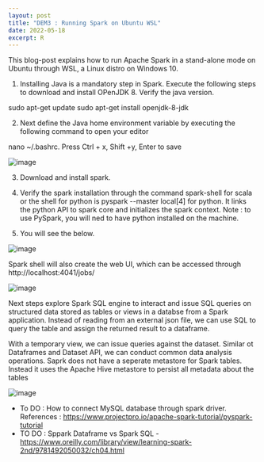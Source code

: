 ```yaml
---
layout: post
title: "DEM3 : Running Spark on Ubuntu WSL"
date: 2022-05-18
excerpt: R
---
```

This blog-post explains how to run Apache Spark in a stand-alone mode on Ubuntu through WSL, a Linux distro on Windows 10.

1) Installing Java is a mandatory step in Spark. Execute the following steps to download and install OPenJDK 8. Verify the java version.

sudo apt-get update
sudo apt-get install openjdk-8-jdk

2) Next define the Java home environment variable by executing the following command to open your editor

nano ~/.bashrc. Press Ctrl + x, Shift +y, Enter to save

![image](https://user-images.githubusercontent.com/80447701/171362444-f2ce052f-198f-4eef-be14-7dae3dbc61b2.png)

3) Download and install spark.

4) Verify the spark installation through the command spark-shell for scala or the shell for python is pyspark --master local[4] for python. It links the python API to spark core and initializes the spark context. Note : to use PySpark, you will ned to have python installed on the machine.
5)  You will  see the below.

![image](https://user-images.githubusercontent.com/80447701/171364288-ec4645c7-4422-4cf3-94cc-bd6f3107b132.png)

Spark shell will also create the web UI, which can be accessed through http://localhost:4041/jobs/

![image](https://user-images.githubusercontent.com/80447701/171364879-a4739725-dc6d-4915-b27b-517c7b3060bf.png)


Next steps  explore Spark SQL engine to interact and issue SQL queries on structured data stored as tables or views in a databse from a Spark application. Instead of reading from an external json file, we can use SQL to query the table and assign the returned result to a dataframe.

With a temporary view, we can issue queries against the dataset. Similar ot Dataframes and Dataset API, we can conduct common data analysis operations. Saprk does not have a seperate metastore for Spark tables. Instead it uses the Apache Hive metastore to persist all metadata about the tables



![image](https://user-images.githubusercontent.com/80447701/171369487-138c4a09-8b48-4be7-a0c0-0ba953d7600a.png)


* To DO : How to connect MySQL database through spark driver. References : https://www.projectpro.io/apache-spark-tutorial/pyspark-tutorial
* TO DO : Sppark Dataframe vs Spark SQL  - https://www.oreilly.com/library/view/learning-spark-2nd/9781492050032/ch04.html


